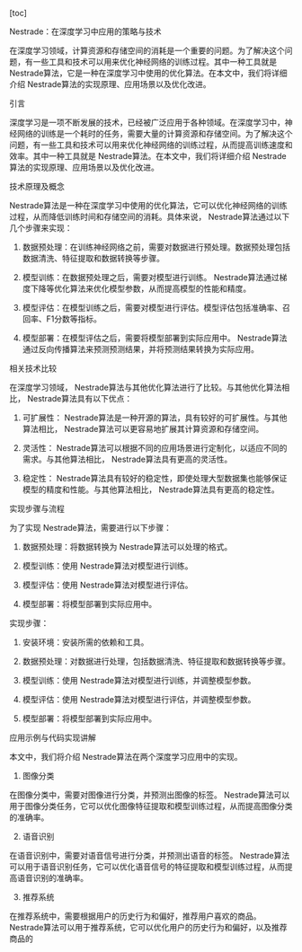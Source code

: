 
[toc]                    
                
                
Nestrade：在深度学习中应用的策略与技术

在深度学习领域，计算资源和存储空间的消耗是一个重要的问题。为了解决这个问题，有一些工具和技术可以用来优化神经网络的训练过程。其中一种工具就是 Nestrade算法，它是一种在深度学习中使用的优化算法。在本文中，我们将详细介绍 Nestrade算法的实现原理、应用场景以及优化改进。

引言

深度学习是一项不断发展的技术，已经被广泛应用于各种领域。在深度学习中，神经网络的训练是一个耗时的任务，需要大量的计算资源和存储空间。为了解决这个问题，有一些工具和技术可以用来优化神经网络的训练过程，从而提高训练速度和效率。其中一种工具就是 Nestrade算法。在本文中，我们将详细介绍 Nestrade算法的实现原理、应用场景以及优化改进。

技术原理及概念

 Nestrade算法是一种在深度学习中使用的优化算法，它可以优化神经网络的训练过程，从而降低训练时间和存储空间的消耗。具体来说， Nestrade算法通过以下几个步骤来实现：

1. 数据预处理：在训练神经网络之前，需要对数据进行预处理。数据预处理包括数据清洗、特征提取和数据转换等步骤。

2. 模型训练：在数据预处理之后，需要对模型进行训练。 Nestrade算法通过梯度下降等优化算法来优化模型参数，从而提高模型的性能和精度。

3. 模型评估：在模型训练之后，需要对模型进行评估。模型评估包括准确率、召回率、F1分数等指标。

4. 模型部署：在模型评估之后，需要将模型部署到实际应用中。 Nestrade算法通过反向传播算法来预测预测结果，并将预测结果转换为实际应用。

相关技术比较

在深度学习领域， Nestrade算法与其他优化算法进行了比较。与其他优化算法相比， Nestrade算法具有以下优点：

1. 可扩展性： Nestrade算法是一种开源的算法，具有较好的可扩展性。与其他算法相比， Nestrade算法可以更容易地扩展其计算资源和存储空间。

2. 灵活性： Nestrade算法可以根据不同的应用场景进行定制化，以适应不同的需求。与其他算法相比， Nestrade算法具有更高的灵活性。

3. 稳定性： Nestrade算法具有较好的稳定性，即使处理大型数据集也能够保证模型的精度和性能。与其他算法相比， Nestrade算法具有更高的稳定性。

实现步骤与流程

为了实现 Nestrade算法，需要进行以下步骤：

1. 数据预处理：将数据转换为 Nestrade算法可以处理的格式。

2. 模型训练：使用 Nestrade算法对模型进行训练。

3. 模型评估：使用 Nestrade算法对模型进行评估。

4. 模型部署：将模型部署到实际应用中。

实现步骤：

1. 安装环境：安装所需的依赖和工具。

2. 数据预处理：对数据进行处理，包括数据清洗、特征提取和数据转换等步骤。

3. 模型训练：使用 Nestrade算法对模型进行训练，并调整模型参数。

4. 模型评估：使用 Nestrade算法对模型进行评估，并调整模型参数。

5. 模型部署：将模型部署到实际应用中。

应用示例与代码实现讲解

本文中，我们将介绍 Nestrade算法在两个深度学习应用中的实现。

1. 图像分类

在图像分类中，需要对图像进行分类，并预测出图像的标签。 Nestrade算法可以用于图像分类任务，它可以优化图像特征提取和模型训练过程，从而提高图像分类的准确率。

2. 语音识别

在语音识别中，需要对语音信号进行分类，并预测出语音的标签。 Nestrade算法可以用于语音识别任务，它可以优化语音信号的特征提取和模型训练过程，从而提高语音识别的准确率。

3. 推荐系统

在推荐系统中，需要根据用户的历史行为和偏好，推荐用户喜欢的商品。 Nestrade算法可以用于推荐系统，它可以优化用户的历史行为和偏好，以及推荐商品的

